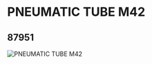 # PNEUMATIC TUBE M42
## 87951
![PNEUMATIC TUBE M42](https://lc-www-live-s.legocdn.com/media/bricks/5/2/4563311.jpg)